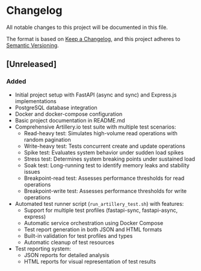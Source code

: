# Changelog

All notable changes to this project will be documented in this file.

The format is based on [Keep a Changelog](https://keepachangelog.com/en/1.0.0/),
and this project adheres to [Semantic Versioning](https://semver.org/spec/v2.0.0.html).

## [Unreleased]

### Added
- Initial project setup with FastAPI (async and sync) and Express.js implementations
- PostgreSQL database integration
- Docker and docker-compose configuration
- Basic project documentation in README.md
- Comprehensive Artillery.io test suite with multiple test scenarios:
  - Read-heavy test: Simulates high-volume read operations with random pagination
  - Write-heavy test: Tests concurrent create and update operations
  - Spike test: Evaluates system behavior under sudden load spikes
  - Stress test: Determines system breaking points under sustained load
  - Soak test: Long-running test to identify memory leaks and stability issues
  - Breakpoint-read test: Assesses performance thresholds for read operations
  - Breakpoint-write test: Assesses performance thresholds for write operations
- Automated test runner script (`run_artillery_test.sh`) with features:
  - Support for multiple test profiles (fastapi-sync, fastapi-async, express)
  - Automatic service orchestration using Docker Compose
  - Test report generation in both JSON and HTML formats
  - Built-in validation for test profiles and types
  - Automatic cleanup of test resources
- Test reporting system:
  - JSON reports for detailed analysis
  - HTML reports for visual representation of test results

